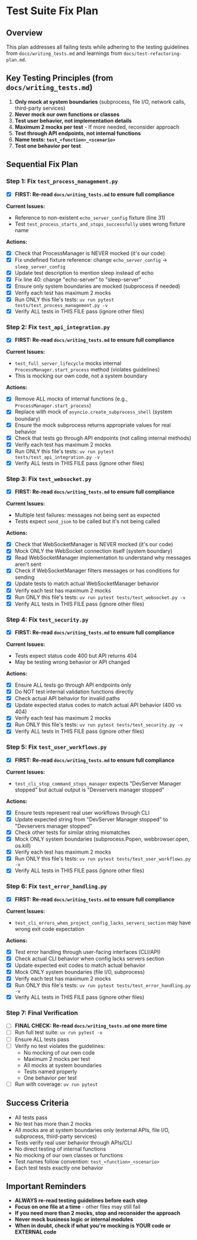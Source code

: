 # Test Suite Fix Plan

## Overview

This plan addresses all failing tests while adhering to the testing guidelines from `docs/writing_tests.md` and learnings from `docs/test-refactoring-plan.md`.

## Key Testing Principles (from `docs/writing_tests.md`)

1. **Only mock at system boundaries** (subprocess, file I/O, network calls, third-party services)
2. **Never mock our own functions or classes**
3. **Test user behavior, not implementation details**
4. **Maximum 2 mocks per test** - If more needed, reconsider approach
5. **Test through API endpoints, not internal functions**
6. **Name tests: `test_<function>_<scenario>`**
7. **Test one behavior per test**

## Sequential Fix Plan

### Step 1: Fix `test_process_management.py`

- [x] **FIRST: Re-read `docs/writing_tests.md` to ensure full compliance**

**Current Issues:**

- Reference to non-existent `echo_server_config` fixture (line 31)
- Test `test_process_starts_and_stops_successfully` uses wrong fixture name

**Actions:**

- [x] Check that ProcessManager is NEVER mocked (it's our code)
- [x] Fix undefined fixture reference: change `echo_server_config` → `sleep_server_config`
- [x] Update test description to mention sleep instead of echo
- [x] Fix line 40: change "echo-server" to "sleep-server"
- [x] Ensure only system boundaries are mocked (subprocess if needed)
- [x] Verify each test has maximum 2 mocks
- [x] Run ONLY this file's tests: `uv run pytest tests/test_process_management.py -v`
- [x] Verify ALL tests in THIS FILE pass (ignore other files)

### Step 2: Fix `test_api_integration.py`

- [x] **FIRST: Re-read `docs/writing_tests.md` to ensure full compliance**

**Current Issues:**

- `test_full_server_lifecycle` mocks internal `ProcessManager.start_process` method (violates guidelines)
- This is mocking our own code, not a system boundary

**Actions:**

- [x] Remove ALL mocks of internal functions (e.g., `ProcessManager.start_process`)
- [x] Replace with mock of `asyncio.create_subprocess_shell` (system boundary)
- [x] Ensure the mock subprocess returns appropriate values for real behavior
- [x] Check that tests go through API endpoints (not calling internal methods)
- [x] Verify each test has maximum 2 mocks
- [x] Run ONLY this file's tests: `uv run pytest tests/test_api_integration.py -v`
- [x] Verify ALL tests in THIS FILE pass (ignore other files)

### Step 3: Fix `test_websocket.py`

- [x] **FIRST: Re-read `docs/writing_tests.md` to ensure full compliance**

**Current Issues:**

- Multiple test failures: messages not being sent as expected
- Tests expect `send_json` to be called but it's not being called

**Actions:**

- [x] Check that WebSocketManager is NEVER mocked (it's our code)
- [x] Mock ONLY the WebSocket connection itself (system boundary)
- [x] Read WebSocketManager implementation to understand why messages aren't sent
- [x] Check if WebSocketManager filters messages or has conditions for sending
- [x] Update tests to match actual WebSocketManager behavior
- [x] Verify each test has maximum 2 mocks
- [x] Run ONLY this file's tests: `uv run pytest tests/test_websocket.py -v`
- [x] Verify ALL tests in THIS FILE pass (ignore other files)

### Step 4: Fix `test_security.py`

- [x] **FIRST: Re-read `docs/writing_tests.md` to ensure full compliance**

**Current Issues:**

- Tests expect status code 400 but API returns 404
- May be testing wrong behavior or API changed

**Actions:**

- [x] Ensure ALL tests go through API endpoints only
- [x] Do NOT test internal validation functions directly
- [x] Check actual API behavior for invalid paths
- [x] Update expected status codes to match actual API behavior (400 vs 404)
- [x] Verify each test has maximum 2 mocks
- [x] Run ONLY this file's tests: `uv run pytest tests/test_security.py -v`
- [x] Verify ALL tests in THIS FILE pass (ignore other files)

### Step 5: Fix `test_user_workflows.py`

- [x] **FIRST: Re-read `docs/writing_tests.md` to ensure full compliance**

**Current Issues:**

- `test_cli_stop_command_stops_manager` expects "DevServer Manager stopped" but actual output is "Devservers manager stopped"

**Actions:**

- [x] Ensure tests represent real user workflows through CLI
- [x] Update expected string from "DevServer Manager stopped" to "Devservers manager stopped"
- [x] Check other tests for similar string mismatches
- [x] Mock ONLY system boundaries (subprocess.Popen, webbrowser.open, os.kill)
- [x] Verify each test has maximum 2 mocks
- [x] Run ONLY this file's tests: `uv run pytest tests/test_user_workflows.py -v`
- [x] Verify ALL tests in THIS FILE pass (ignore other files)

### Step 6: Fix `test_error_handling.py`

- [x] **FIRST: Re-read `docs/writing_tests.md` to ensure full compliance**

**Current Issues:**

- `test_cli_errors_when_project_config_lacks_servers_section` may have wrong exit code expectation

**Actions:**

- [x] Test error handling through user-facing interfaces (CLI/API)
- [x] Check actual CLI behavior when config lacks servers section
- [x] Update expected exit codes to match actual behavior
- [x] Mock ONLY system boundaries (file I/O, subprocess)
- [x] Verify each test has maximum 2 mocks
- [x] Run ONLY this file's tests: `uv run pytest tests/test_error_handling.py -v`
- [x] Verify ALL tests in THIS FILE pass (ignore other files)

### Step 7: Final Verification

- [ ] **FINAL CHECK: Re-read `docs/writing_tests.md` one more time**
- [ ] Run full test suite: `uv run pytest -v`
- [ ] Ensure ALL tests pass
- [ ] Verify no test violates the guidelines:
  - No mocking of our own code
  - Maximum 2 mocks per test
  - All mocks at system boundaries
  - Tests named properly
  - One behavior per test
- [ ] Run with coverage: `uv run pytest`

## Success Criteria

- All tests pass
- No test has more than 2 mocks
- All mocks are at system boundaries only (external APIs, file I/O, subprocess, third-party services)
- Tests verify real user behavior through APIs/CLI
- No direct testing of internal functions
- No mocking of our own classes or functions
- Test names follow convention: `test_<function>_<scenario>`
- Each test tests exactly one behavior

## Important Reminders

- **ALWAYS re-read testing guidelines before each step**
- **Focus on one file at a time** - other files may still fail
- **If you need more than 2 mocks, stop and reconsider the approach**
- **Never mock business logic or internal modules**
- **When in doubt, check if what you're mocking is YOUR code or EXTERNAL code**
